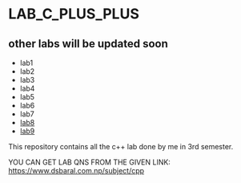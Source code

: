 # LAB_C_PLUS_PLUS
## other labs will be updated soon
- lab1
- lab2
- lab3 
- lab4
- lab5
- lab6
- lab7
- [lab8](https://github.com/SauravKumarMahato/LAB_C_PLUS_PLUS/blob/main/All%20lab%20readme.md/lab8.md)
- [lab9](https://github.com/SauravKumarMahato/LAB_C_PLUS_PLUS/blob/main/All%20lab%20readme.md/lab9.md) 

This repository contains all the c++ lab done by me in 3rd semester.

YOU CAN GET LAB QNS FROM THE GIVEN LINK:  
https://www.dsbaral.com.np/subject/cpp
